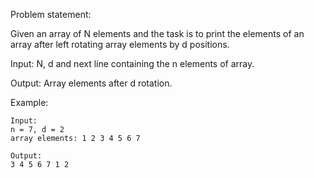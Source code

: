 Problem statement:

Given an array of N elements and the task is to print the elements of an array after left rotating array elements by d positions.

Input: N, d and next line containing the n elements of array.

Output: Array elements after d rotation.

Example:

    Input:
    n = 7, d = 2
    array elements: 1 2 3 4 5 6 7

    Output: 
    3 4 5 6 7 1 2
